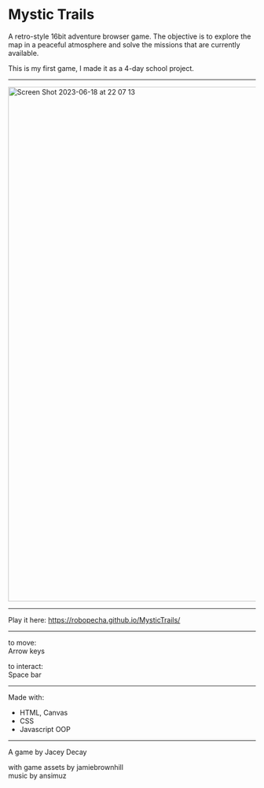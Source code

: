 # Mystic Trails

A retro-style 16bit adventure browser game. The objective is to explore the map in a peaceful atmosphere and solve the missions that are currently available.     

This is my first game, I made it as a 4-day school project.

---

   
   
<img width="1045" alt="Screen Shot 2023-06-18 at 22 07 13" src="https://github.com/robopecha/MysticTrails/assets/108631401/d0837715-4afb-4308-b88a-e6bb426114cd">
   
---

Play it here: https://robopecha.github.io/MysticTrails/   

---   
    
to move:  
Arrow keys  
    
to interact:  
Space bar   

---   
    
Made with:  
- HTML, Canvas  
- CSS  
- Javascript OOP
     
---    

A game by Jacey Decay  

with game assets by jamiebrownhill  
music by ansimuz

